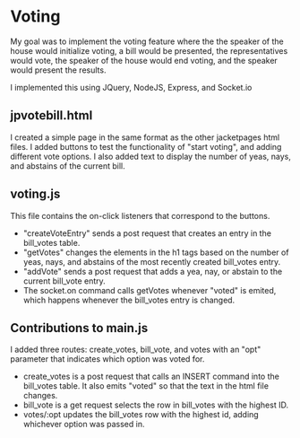 # Voting

My goal was to implement the voting feature where the the speaker of the house would initialize voting, a bill would be presented, the representatives would vote, the speaker of the house would end voting, and the speaker would present the results.

I implemented this using JQuery, NodeJS, Express, and Socket.io

## jpvotebill.html
I created a simple page in the same format as the other jacketpages html files. I added buttons to test the functionality of "start voting", and adding different vote options. I also added text to display the number of yeas, nays, and abstains of the current bill. 

## voting.js
This file contains the on-click listeners that correspond to the buttons. 
* "createVoteEntry" sends a post request that creates an entry in the bill_votes table. 
* "getVotes" changes the elements in the h1 tags based on the number of yeas, nays, and abstains of the most recently created bill_votes entry.
* "addVote" sends a post request that adds a yea, nay, or abstain to the current bill_vote entry.
* The socket.on command calls getVotes whenever "voted" is emited, which happens whenever the bill_votes entry is changed.

## Contributions to main.js
I added three routes: create_votes, bill_vote, and votes with an "opt" parameter that indicates which option was voted for. 
* create_votes is a post request that calls an INSERT command into the bill_votes table. It also emits "voted" so that the text in the html file changes.
* bill_vote is a get request selects the row in bill_votes with the highest ID. 
* votes/:opt updates the bill_votes row with the highest id, adding whichever option was passed in.